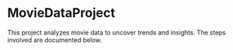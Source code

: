 # MovieDataProject
This project analyzes movie data to uncover trends and insights. The steps involved are documented below.
